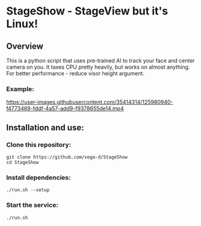 # StageShow - StageView but it's Linux!

## Overview
This is a python script that uses pre-trained AI to track your face and center camera on you.
It taxes CPU pretty heavily, but works on almost anything. For better performance - reduce visor height argument.

### Example:


https://user-images.githubusercontent.com/35414314/125980940-f4773469-fddf-4a57-add9-f9378655de14.mp4



## Installation and use:
### Clone this repository:
```shell
git clone https://github.com/vega-d/StageShow
cd StageShow
```
### Install dependencies:
```shell
./run.sh --setup
```
### Start the service:
```shell
./run.sh
```



